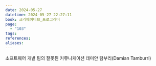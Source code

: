 ```yaml
---
date: 2024-05-27
datetime: 2024-05-27 22:27:11
book: 크리에이티브_프로그래머
page:
  - "103"
tags: 
references: 
aliases:
---
```

소프트웨어 개발 팀의 잘못된 커뮤니케이션
데미안 탐부리(Damian Tamburri)